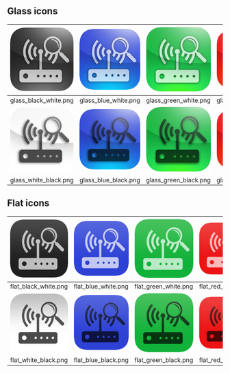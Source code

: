 ## Glass icons

 | ![glass_black_white.png][glass_black_white] | ![glass_blue_white.png][glass_blue_white] | ![glass_green_white.png][glass_green_white] | ![glass_red_white.png][glass_red_white] | ![glass_purple_white.png][glass_purple_white] | ![glass_yellow_white.png][glass_yellow_white] |
 | ------------------------------------------- | ----------------------------------------- | ------------------------------------------- | --------------------------------------- | --------------------------------------------- | --------------------------------------------- |
 | glass_black_white.png                       | glass_blue_white.png                      | glass_green_white.png                       | glass_red_white.png                     | glass_purple_white.png                        | glass_yellow_white.png                        | 
 | ![glass_white_black.png][glass_white_black] | ![glass_blue_black.png][glass_blue_black] | ![glass_green_black.png][glass_green_black] | ![glass_red_black.png][glass_red_black] | ![glass_purple_black.png][glass_purple_black] | ![glass_yellow_black.png][glass_yellow_black] |
 | glass_white_black.png                       | glass_blue_black.png                      | glass_green_black.png                       | glass_red_black.png                     | glass_yellow_black.png                        | glass_yellow_white.png                        |

## Flat icons

 | ![flat_black_white.png][flat_black_white] | ![flat_blue_white.png][flat_blue_white] | ![flat_green_white.png][flat_green_white] | ![flat_red_white.png][flat_red_white] | ![flat_purple_white.png][flat_purple_white] | ![flat_yellow_white.png][flat_yellow_white] |
 | ----------------------------------------- | --------------------------------------- | ----------------------------------------- | ------------------------------------- | ------------------------------------------- | ------------------------------------------- |
 | flat_black_white.png                      | flat_blue_white.png                     | flat_green_white.png                      | flat_red_white.png                    | flat_purple_white.png                       | flat_yellow_white.png                       | 
 | ![flat_white_black.png][flat_white_black] | ![flat_blue_black.png][flat_blue_black] | ![flat_green_black.png][flat_green_black] | ![flat_red_black.png][flat_red_black] | ![flat_purple_black.png][flat_purple_black] | ![flat_yellow_black.png][flat_yellow_black] |
 | flat_white_black.png                      | flat_blue_black.png                     | flat_green_black.png                      | flat_red_black.png                    | flat_yellow_black.png                       | flat_yellow_white.png                       |


[glass_black_white]:    /front/img/favicons/glass_black_white.png       "glass_black_white.png"
[glass_blue_white]:     /front/img/favicons/glass_blue_white.png        "glass_blue_white.png"
[glass_green_white]:    /front/img/favicons/glass_green_white.png       "glass_green_white.png"
[glass_red_white]:      /front/img/favicons/glass_red_white.png         "glass_red_white.png"
[glass_purple_white]:   /front/img/favicons/glass_purple_white.png      "glass_purple_white.png"
[glass_yellow_white]:   /front/img/favicons/glass_yellow_white.png      "glass_yellow_white.png"
[glass_blue_black]:     /front/img/favicons/glass_blue_black.png        "glass_blue_black.png"
[glass_green_black]:    /front/img/favicons/glass_green_black.png       "glass_green_black.png"
[glass_red_black]:      /front/img/favicons/glass_red_black.png         "glass_red_black.png"
[glass_purple_black]:   /front/img/favicons/glass_purple_black.png      "glass_purple_black.png"
[glass_yellow_black]:   /front/img/favicons/glass_yellow_black.png      "glass_yellow_black.png"
[glass_white_black]:    /front/img/favicons/glass_white_black.png       "glass_white_black.png"

[flat_black_white]:    /front/img/favicons/flat_black_white.png         "flat_black_white.png"
[flat_blue_white]:     /front/img/favicons/flat_blue_white.png          "flat_blue_white.png"
[flat_green_white]:    /front/img/favicons/flat_green_white.png         "flat_green_white.png"
[flat_red_white]:      /front/img/favicons/flat_red_white.png           "flat_red_white.png"
[flat_purple_white]:   /front/img/favicons/flat_purple_white.png        "flat_purple_white.png"
[flat_yellow_white]:   /front/img/favicons/flat_yellow_white.png        "flat_yellow_white.png"
[flat_blue_black]:     /front/img/favicons/flat_blue_black.png          "flat_blue_black.png"
[flat_green_black]:    /front/img/favicons/flat_green_black.png         "flat_green_black.png"
[flat_red_black]:      /front/img/favicons/flat_red_black.png           "flat_red_black.png"
[flat_purple_black]:   /front/img/favicons/flat_purple_black.png        "flat_purple_black.png"
[flat_yellow_black]:   /front/img/favicons/flat_yellow_black.png        "flat_yellow_black.png"
[flat_white_black]:    /front/img/favicons/flat_white_black.png         "flat_white_black.png"